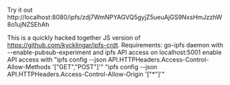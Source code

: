 Try it out http://localhost:8080/ipfs/zdj7WmNPYAGVQ5gyjZ5ueuAjGS9NxsHmJzzhW8o1ujNZSEhAh

This is a quickly hacked together JS version of https://github.com/kycklingar/ipfs-crdt.
Requirements:
    go-ipfs daemon with --enable-pubsub-experiment and ipfs API access on localhost:5001
    enable API access with "ipfs config --json API.HTTPHeaders.Access-Control-Allow-Methods '["GET","POST"]'"
    "ipfs config --json API.HTTPHeaders.Access-Control-Allow-Origin '["*"]'"